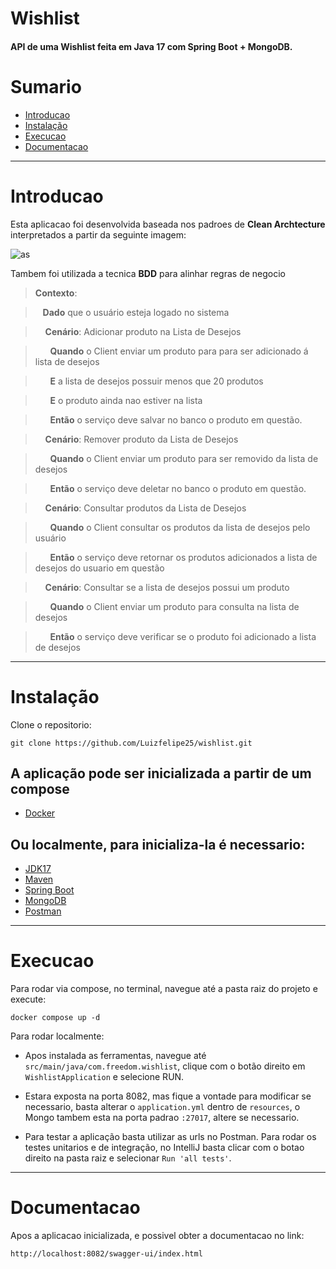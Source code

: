 #  Wishlist

#### API de uma Wishlist feita em Java 17 com Spring Boot + MongoDB.

# Sumario <!-- omit in toc -->
- [Introducao](#introducao)
- [Instalação](#instalação)
- [Execucao](#execucao)
- [Documentacao](#documentacao)

---

# Introducao
Esta aplicacao foi desenvolvida baseada nos padroes de  **Clean Archtecture** interpretados a partir da seguinte imagem:

![as](https://github.com/Luizfelipe25/cardAPI/assets/69943563/9752d257-00a1-4573-a5a6-266d98496e4b)

Tambem foi utilizada a tecnica **BDD** para alinhar regras de negocio
> **Contexto**: 

> &nbsp;&nbsp;  **Dado** que o usuário esteja logado no sistema

> &nbsp;&nbsp;&nbsp;&nbsp;**Cenário**: Adicionar produto na Lista de Desejos

> &nbsp;&nbsp;&nbsp;&nbsp;&nbsp;&nbsp;**Quando** o Client enviar um produto para para ser adicionado á lista de desejos

> &nbsp;&nbsp;&nbsp;&nbsp;&nbsp;&nbsp;**E** a lista de desejos possuir menos que 20 produtos

> &nbsp;&nbsp;&nbsp;&nbsp;&nbsp;&nbsp;**E** o produto ainda nao estiver na lista

> &nbsp;&nbsp;&nbsp;&nbsp;&nbsp;&nbsp;**Então** o serviço deve salvar no banco o produto em questão.

> &nbsp;&nbsp;&nbsp;&nbsp;**Cenário**: Remover produto da Lista de Desejos

> &nbsp;&nbsp;&nbsp;&nbsp;&nbsp;&nbsp;**Quando** o Client enviar um produto para ser removido da lista de desejos 

> &nbsp;&nbsp;&nbsp;&nbsp;&nbsp;&nbsp;**Então** o serviço deve deletar no banco o produto em questão.

> &nbsp;&nbsp;&nbsp;&nbsp;**Cenário**: Consultar produtos da Lista de Desejos

> &nbsp;&nbsp;&nbsp;&nbsp;&nbsp;&nbsp;**Quando** o Client consultar os produtos da lista de desejos pelo usuário

> &nbsp;&nbsp;&nbsp;&nbsp;&nbsp;&nbsp;**Então** o serviço deve retornar os produtos adicionados a lista de desejos do usuario em questão

> &nbsp;&nbsp;&nbsp;&nbsp;**Cenário**: Consultar se a lista de desejos possui um produto

> &nbsp;&nbsp;&nbsp;&nbsp;&nbsp;&nbsp;**Quando** o Client enviar um produto para consulta na lista de desejos 

> &nbsp;&nbsp;&nbsp;&nbsp;&nbsp;&nbsp;**Então** o serviço deve verificar se o produto foi adicionado a lista de desejos

---

# Instalação
Clone o repositorio:

    git clone https://github.com/Luizfelipe25/wishlist.git
    
## A aplicação pode ser inicializada a partir de um compose
- [Docker](https://www.digitalocean.com/community/tutorials/how-to-install-and-use-docker-compose-on-ubuntu-20-04)

## Ou localmente, para inicializa-la é necessario:
- [JDK17](https://openjdk.java.net/install/)
- [Maven](https://maven.apache.org/)
- [Spring Boot](https://spring.io/projects/spring-boot)
- [MongoDB](https://www.mongodb.com/docs/manual/installation/) 
- [Postman](https://learning.postman.com/docs/getting-started/installation-and-updates/)

---

# Execucao

Para rodar via compose, no terminal, navegue até a pasta raiz do projeto e execute:

    docker compose up -d
   

Para rodar localmente:
* Apos instalada as ferramentas, navegue até `src/main/java/com.freedom.wishlist`, clique com o botão direito em `WishlistApplication` e selecione RUN.

* Estara exposta na porta 8082, mas fique a vontade para modificar se necessario, basta alterar o `application.yml` dentro de `resources`, o Mongo tambem esta na porta padrao `:27017`, altere se necessario.

* Para testar a aplicação basta utilizar as urls no Postman. Para rodar os testes unitarios e de integração, no IntelliJ basta clicar com o botao direito na pasta raiz e selecionar  `Run 'all tests'`.
---

# Documentacao
Apos a aplicacao inicializada, e possivel obter a documentacao no link:

```
http://localhost:8082/swagger-ui/index.html
```
